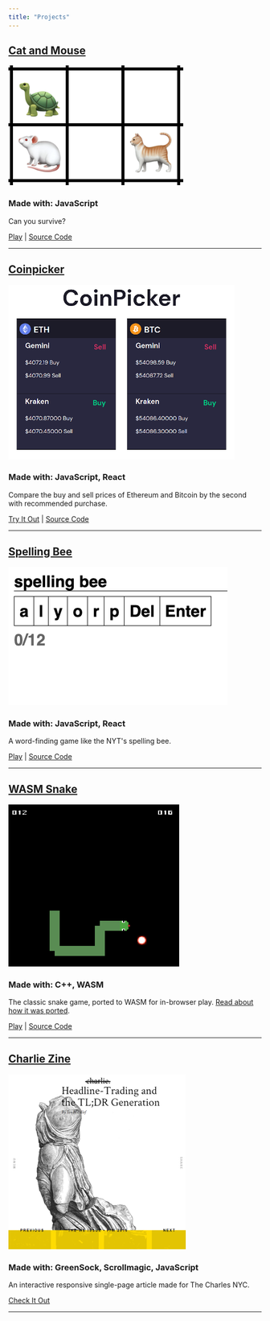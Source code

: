 ```yaml
---
title: "Projects"
---
```


## [Cat and Mouse](https://mattconn.itch.io/cat-and-mouse)
<a href = "https://mattconn.itch.io/cat-and-mouse" target="_blank">
<img src="/images/catandmouse.png" />
</a>

### Made with: JavaScript

Can you survive?
  
[Play](https://mattconn.itch.io/cat-and-mouse) | [Source Code](https://github.com/mattConn/cat-and-mouse)  

---

## [Coinpicker](https://coinpicker.pages.dev/)
<a href = "https://coinpicker.pages.dev/" target="_blank">
<img src="/images/coinpicker.png" />
</a>

### Made with: JavaScript, React 

Compare the buy and sell prices of Ethereum and Bitcoin by the second with recommended purchase.
  
[Try It Out](https://coinpicker.pages.dev/) | [Source Code](https://github.com/mattConn/coinpicker)  

---

## [Spelling Bee](https://spelling-bee.pages.dev/)  

<a href = "https://spelling-bee.pages.dev/" target="_blank">
<img src="/images/spelling-bee.png" />
</a>

### Made with: JavaScript, React

A word-finding game like the NYT's spelling bee.

[Play](https://spelling-bee.pages.dev/) | [Source Code](https://github.com/mattConn/spelling-bee)  

---

## [WASM Snake](https://mattconn.itch.io/snake-wasm)  

<a href = "https://mattconn.itch.io/snake-wasm" target="_blank">
<img src="/images/snake.png" />
</a>

### Made with: C++, WASM 

The classic snake game, ported to WASM for in-browser play. [Read about how it was ported](/posts/2020-07-13-sdl2-game-to-wasm/).
  

[Play](https://mattconn.itch.io/snake-wasm) | [Source Code](https://github.com/mattConn/snake-game)  

---

## [Charlie Zine](http://helloitscharlie.com/tldr)  

<a href = "http://helloitscharlie.com/tldr" target="_blank">
<img src="/images/charlie.png" />
</a>

### Made with: GreenSock, Scrollmagic, JavaScript 

An interactive responsive single-page article made for The Charles NYC.
  

[Check It Out](http://helloitscharlie.com/tldr) 

---